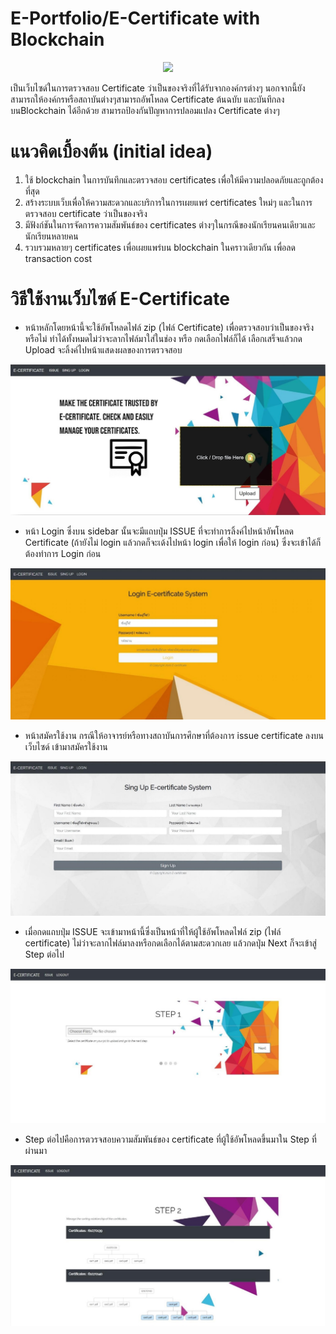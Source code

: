 # E-Portfolio/E-Certificate with Blockchain
<p align="center"><img src="https://us.123rf.com/450wm/blossomstar/blossomstar1708/blossomstar170800075/84201327-policy-insurance-signing-contract-confidential-document-certificate-diploma-flat-vector-illustration.jpg?ver=6"></p>
<p>เป็นเว็บไซด์ในการตรวจสอบ Certificate ว่าเป็นของจริงที่ได้รับจากองค์กรต่างๆ นอกจากนี้ยังสามารถให้องค์กรหรือสถาบันต่างๆสามารถอัพโหลด Certificate ต้นฉบับ และบันทึกลงบนBlockchain ได้อีกด้วย สามารถป้องกันปัญหาการปลอมแปลง Certificate ต่างๆ</p>

# แนวคิดเบื้องต้น (initial idea)
<ol>
	<li>ใช้ blockchain ในการบันทึกและตรวจสอบ certificates เพื่อให้มีความปลอดภัยและถูกต้องที่สุด</li>
	<li>สร้างระบบเว็บเพื่อให้ความสะดวกและบริการในการเผยแพร่ certificates ใหม่ๆ และในการตรวจสอบ certificate ว่าเป็นของจริง</li>
	<li>มีฟังก์ชันในการจัดการความสัมพันธ์ของ certificates ต่างๆในกรณีของนักเรียนคนเดียวและนักเรียนหลายคน</li>
	<li>รวบรวมหลายๆ certificates เพื่อเผยแพร่บน blockchain ในคราวเดียวกัน เพื่อลด transaction cost</li>
</ol>

# วิธีใช้งานเว็บไซด์ E-Certificate
<ul>
	<li>หน้าหลักโดยหน้านี้จะใช้อัพโหลดไฟล์ zip (ไฟล์ Certificate) เพื่อตรวจสอบว่าเป็นของจริงหรือไม่ ทำได้ทั้งหมดไม่ว่าจะลากไฟล์มาใส่ในช่อง หรือ กดเลือกไฟล์ก็ได้ เลือกเสร็จแล้วกด Upload จะลิ้งค์ไปหน้าแสดงผลของการตรวจสอบ</li>
</ul>
<img src="Photos/01.jpg"><br>

<ul>
	<li>หน้า Login ซึ่งบน sidebar นั้นจะมีแถบปุ่ม ISSUE ที่จะทำการลิ้งค์ไปหน้าอัพโหลด Certificate (ถ้ายังไม่ login แล้วกดก็จะเด้งไปหน้า login เพื่อให้ login ก่อน) ซึ่งจะเข้าได้ก็ต้องทำการ Login ก่อน</li>
</ul>
<img src="Photos/02.jpg"><br>

<ul>
	<li>หน้าสมัครใช้งาน กรณีให้อาจารย์หรือทางสถาบันการศึกษาที่ต้องการ issue certificate ลงบนเว็บไซด์ เข้ามาสมัครใช้งาน</li>
</ul>
<img src="Photos/03.jpg"><br>

<ul>
	<li>เมื่อกดแถบปุ่ม ISSUE จะเข้ามาหน้านี้ซึ่งเป็นหน้าที่ให้ผู้ใช้อัพโหลดไฟล์ zip (ไฟล์ certificate) ไม่ว่าจะลากไฟล์มาลงหรือกดเลือกได้ตามสะดวกเลย แล้วกดปุ่ม Next ก็จะเข้าสู่ Step ต่อไป</li>
</ul>
<img src="Photos/04.jpg"><br>

<ul>
	<li>Step ต่อไปคือการตวรจสอบความสัมพันธ์ของ certificate ที่ผู้ใช้อัพโหลดขึ้นมาใน Step ที่ผ่านมา</li>
</ul>
<img src="Photos/05.jpg"><br>